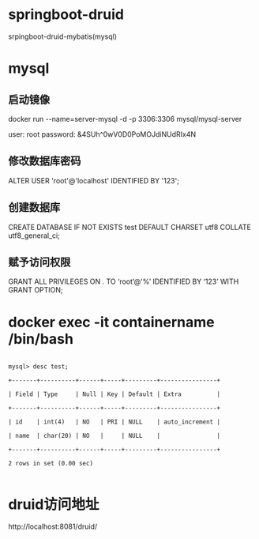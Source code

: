 # springboot-druid
srpingboot-druid-mybatis(mysql)

# mysql

## 启动镜像
docker run --name=server-mysql -d -p 3306:3306 mysql/mysql-server

user: root password:   &4SUh^0wV0D0PoMOJdiNUdRIx4N

## 修改数据库密码
ALTER USER 'root'@'localhost' IDENTIFIED BY '123';

## 创建数据库
CREATE DATABASE IF NOT EXISTS test DEFAULT CHARSET utf8 COLLATE utf8_general_ci;
## 赋予访问权限
GRANT ALL PRIVILEGES ON *.* TO ‘root’@'%’ IDENTIFIED BY ‘123’ WITH GRANT OPTION;

# docker exec -it containername /bin/bash

<code>
mysql> desc test;<br />
+-------+----------+------+-----+---------+----------------+<br />
| Field | Type     | Null | Key | Default | Extra          |<br />
+-------+----------+------+-----+---------+----------------+<br />
| id    | int(4)   | NO   | PRI | NULL    | auto_increment |<br />
| name  | char(20) | NO   |     | NULL    |                |<br />
+-------+----------+------+-----+---------+----------------+<br />
2 rows in set (0.00 sec)<br />
</code>

# druid访问地址
http://localhost:8081/druid/
